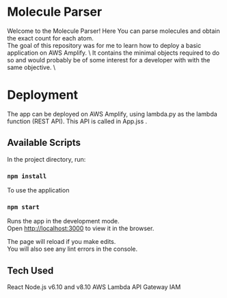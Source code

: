 # Molecule Parser

Welcome to the Molecule Parser!
Here You can parse molecules and obtain the exact count for each atom. \
The goal of this repository was for me to learn how to deploy a basic application on AWS Amplify. \ 
It contains the minimal objects required to do so and would probably be of some interest for a developer with with the same objective. \

# Deployment

The app can be deployed on AWS Amplify, using lambda.py as the lambda function (REST API).
This API is called in App.jss .

## Available Scripts

In the project directory, run:

### `npm install`
To use the application

### `npm start`

Runs the app in the development mode.<br>
Open [http://localhost:3000](http://localhost:3000) to view it in the browser.

The page will reload if you make edits.<br>
You will also see any lint errors in the console.

## Tech Used

React
Node.js v6.10 and v8.10
AWS
Lambda
API Gateway
IAM

